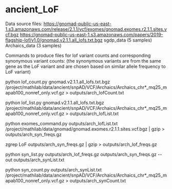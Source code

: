 # ancient_LoF
Data source files: 
  https://gnomad-public-us-east-1.s3.amazonaws.com/release/2.1.1/vcf/exomes/gnomad.exomes.r2.1.1.sites.vcf.bgz 
  https://gnomad-public-us-east-1.s3.amazonaws.com/papers/2019-flagship-lof/v1.0/gnomad.v2.1.1.all_lofs.txt.bgz
  sgdp_data (5 samples)
  Archaics_data (3 samples)
  
Commands to produce files for lof variant counts and corresponding synonymous variant counts:
(the synonymous variants are from the same gene as the LoF variant and are chosen based on similar allele frequency to LoF variant)
  
python lof_count.py gnomad.v2.1.1.all_lofs.txt.bgz /project/mathilab/data/ancient/snpAD/VCF/Archaics/Archaics_chr*_mq25_mapab100_nonref_only.vcf.gz > outputs/arch_lofCount.txt

python lof_list.py gnomad.v2.1.1.all_lofs.txt.bgz /project/mathilab/data/ancient/snpAD/VCF/Archaics/Archaics_chr*_mq25_mapab100_nonref_only.vcf.gz > outputs/arch_lofList.txt

python exomes_command.py outputs/arch_lofList.txt /project/mathilab/data/gnomad/gnomad.exomes.r2.1.1.sites.vcf.bgz | gzip > outputs/arch_syn_freqs.gz

zgrep LoF outputs/arch_syn_freqs.gz | gzip > outputs/arch_lof_freqs.gz

python syn_list.py outputs/arch_lof_freqs.gz outputs/arch_syn_freqs.gz --out outputs/arch_synList.txt

python syn_count.py outputs/arch_synList.txt /project/mathilab/data/ancient/snpAD/VCF/Archaics/Archaics_chr*_mq25_mapab100_nonref_only.vcf.gz > outputs/arch_synCount.txt
